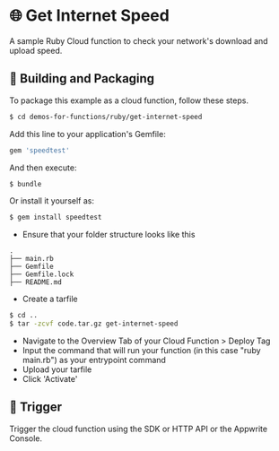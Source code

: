 # 🌐 Get Internet Speed

A sample Ruby Cloud function to check your network's download and upload speed. 

## 🚀 Building and Packaging

To package this example as a cloud function, follow these steps.

```bash
$ cd demos-for-functions/ruby/get-internet-speed
```

Add this line to your application's Gemfile:

```bash
gem 'speedtest'
```

And then execute: 
```bash
$ bundle
```

Or install it yourself as:

```bash
$ gem install speedtest
```

- Ensure that your folder structure looks like this

```
.
├── main.rb
├── Gemfile
├── Gemfile.lock
├── README.md
```

- Create a tarfile

```bash
$ cd ..
$ tar -zcvf code.tar.gz get-internet-speed
```

- Navigate to the Overview Tab of your Cloud Function > Deploy Tag
- Input the command that will run your function (in this case "ruby main.rb") as your entrypoint command
- Upload your tarfile
- Click 'Activate'

## 🎯 Trigger

Trigger the cloud function using the SDK or HTTP API or the Appwrite Console.
